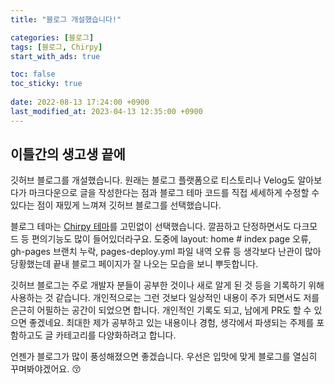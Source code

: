 ```yaml
---
title: "블로그 개설했습니다!"

categories: [블로그]
tags: [블로그, Chirpy]
start_with_ads: true

toc: false
toc_sticky: true
 
date: 2022-08-13 17:24:00 +0900
last_modified_at: 2023-04-13 12:35:00 +0900
---
```


## **이틀간의 생고생 끝에**

깃허브 블로그를 개설했습니다. 원래는 블로그 플랫폼으로 티스토리나 Velog도 알아보다가 마크다운으로 글을 작성한다는 점과 블로그 테마 코드를 직접 세세하게 수정할 수 있다는 점이 재밌게 느껴져 깃허브 블로그를 선택했습니다.

블로그 테마는 [Chirpy 테마](https://github.com/cotes2020/jekyll-theme-chirpy/)를 고민없이 선택했습니다. 깔끔하고 단정하면서도 다크모드 등 편의기능도 많이 들어있더라구요. 도중에 layout: home # index page 오류, gh-pages 브랜치 누락, pages-deploy.yml 파일 내역 오류 등 생각보다 난관이 많아 당황했는데 끝내 블로그 페이지가 잘 나오는 모습을 보니 뿌듯합니다.

깃허브 블로그는 주로 개발자 분들이 공부한 것이나 새로 알게 된 것 등을 기록하기 위해 사용하는 것 같습니다. 개인적으로는 그런 것보다 일상적인 내용이 주가 되면서도 저를 은근히 어필하는 공간이 되었으면 합니다. 개인적인 기록도 되고, 남에게 PR도 할 수 있으면 좋겠네요. 최대한 제가 공부하고 있는 내용이나 경험, 생각에서 파생되는 주제를 포함하고도 글 카테고리를 다양화하려고 합니다.

언젠가 블로그가 많이 풍성해졌으면 좋겠습니다. 우선은 입맛에 맞게 블로그를 열심히 꾸며봐야겠어요. 😚